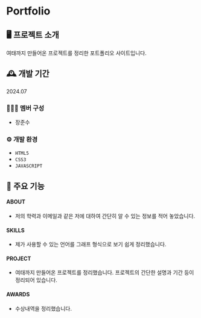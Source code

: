 # Portfolio

## 🖥 프로젝트 소개
여태까지 만들어온 프로젝트를 정리한 포트폴리오 사이트입니다.

## 🕰 개발 기간
2024.07

### 🧑‍🤝‍🧑 멤버 구성
 - 장준수

### ⚙ 개발 환경
 - `HTML5`
 - `CSS3`
 - `JAVASCRIPT`

## 📌 주요 기능
#### ABOUT
 - 저의 학력과 이메일과 같은 저에 대하여 간단히 알 수 있는 정보를 적어 놓았습니다.
#### SKILLS
 - 제가 사용할 수 있는 언어를 그래프 형식으로 보기 쉽게 정리했습니다.
#### PROJECT
 - 여태까지 만들어온 프로젝트를 정리했습니다. 프로젝트의 간단한 설명과 기간 등이 정리되어 있습니다.
#### AWARDS
 - 수상내역을 정리했습니다.
